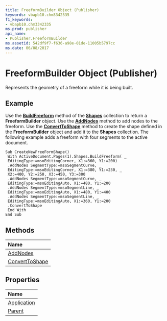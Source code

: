 ```yaml
---
title: FreeformBuilder Object (Publisher)
keywords: vbapb10.chm3342335
f1_keywords:
- vbapb10.chm3342335
ms.prod: publisher
api_name:
- Publisher.FreeformBuilder
ms.assetid: 542df9f7-f636-a98e-01de-11005b5797cc
ms.date: 06/08/2017
---
```



# FreeformBuilder Object (Publisher)

Represents the geometry of a freeform while it is being built.
 


## Example

Use the  **[BuildFreeform](Publisher.Shapes.BuildFreeform.md)** method of the **[Shapes](Publisher.Shapes.md)** collection to return a **FreeformBuilder** object. Use the **[AddNodes](Publisher.FreeformBuilder.AddNodes.md)** method to add nodes to the freeform. Use the **[ConvertToShape](Publisher.FreeformBuilder.ConvertToShape.md)** method to create the shape defined in the **FreeformBuilder** object and add it to the **Shapes** collection. The following example adds a freeform with four segments to the active document.
 

 

```
Sub CreateNewFreeFormShape() 
 With ActiveDocument.Pages(1).Shapes.BuildFreeform( _ 
 EditingType:=msoEditingCorner, X1:=360, Y1:=200) 
 .AddNodes SegmentType:=msoSegmentCurve, _ 
 EditingType:=msoEditingCorner, X1:=380, Y1:=230, _ 
 X2:=400, Y2:=250, X3:=450, Y3:=300 
 .AddNodes SegmentType:=msoSegmentCurve, _ 
 EditingType:=msoEditingAuto, X1:=480, Y1:=200 
 .AddNodes SegmentType:=msoSegmentLine, _ 
 EditingType:=msoEditingAuto, X1:=480, Y1:=400 
 .AddNodes SegmentType:=msoSegmentLine, _ 
 EditingType:=msoEditingAuto, X1:=360, Y1:=200 
 .ConvertToShape 
 End With 
End Sub
```


## Methods



|**Name**|
|:-----|
|[AddNodes](Publisher.FreeformBuilder.AddNodes.md)|
|[ConvertToShape](Publisher.FreeformBuilder.ConvertToShape.md)|

## Properties



|**Name**|
|:-----|
|[Application](freeformbuilder-application-property-publisher.md)|
|[Parent](freeformbuilder-parent-property-publisher.md)|

